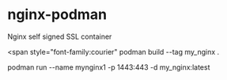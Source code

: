 # nginx-podman
Nginx self signed SSL container 

<span style="font-family:courier"
podman build --tag my_nginx .

podman run --name mynginx1 -p 1443:443 -d my_nginx:latest</span>
